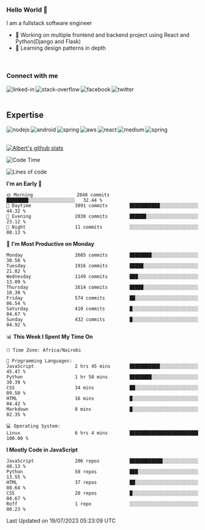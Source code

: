 

### Hello World 👋
I am a fullstack software engineer
- 🔭 Working on multiple frontend and backend project using React and Python(Django and Flask)
- 🌱 Learning design patterns in depth

<br>

### Connect with me

[<img align="left" alt="linked-in" src="https://img.shields.io/badge/linkedin-%230077B5.svg?&style=for-the-badge&logo=linkedin&logoColor=white" />](https://www.linkedin.com/in/albert-byrone/)

<!-- [<img align="left" alt="medium" src="https://img.shields.io/badge/medium-%2312100E.svg?&style=for-the-badge&logo=medium&logoColor=white" />](https://56faisal.medium.com/) -->

[<img align="left" alt="stack-overflow" src="https://img.shields.io/badge/stack%20overflow-FE7A16?logo=stack-overflow&logoColor=white&style=for-the-badge" />](https://stackoverflow.com/users/11916317/albert-byrone)

[<img align="left" alt="facebook" src="https://img.shields.io/badge/facebook-%231877F2.svg?&style=for-the-badge&logo=facebook&logoColor=white" />](https://web.facebook.com/albert.byrone.1/)

[<img align="left" alt="twitter" src="https://img.shields.io/badge/twitter-%231DA1F2.svg?&style=for-the-badge&logo=twitter&logoColor=white" />](https://twitter.com/byrone_albert)

<br>

<br>

## Expertise
<img align="left" alt="nodejs" src="https://img.shields.io/badge/python%20-%2343853D.svg?&style=for-the-badge&logo=node.js&logoColor=white" />
<img align="left" alt="android" src="https://img.shields.io/badge/Flask-3DDC84?logo=android&logoColor=white&style=for-the-badge" />
<img align="left" alt="spring" src="https://img.shields.io/badge/drf%20-%236DB33F.svg?&style=for-the-badge&logo=spring&logoColor=white" />
<img align="left" alt="aws" src="https://img.shields.io/badge/django%20AWS-%23232F3E?logo=amazon-aws&logoColor=white&style=for-the-badge" />
<img align="left" alt="react" src="https://img.shields.io/badge/react%20-%2320232a.svg?&style=for-the-badge&logo=react&logoColor=%2361DAFB" />
<img align="left" alt="medium" src="https://img.shields.io/badge/Angular-%23316192.svg?&style=for-the-badge&logo=postgresql&logoColor=white" />
<img align="left" alt="spring" src="https://img.shields.io/badge/Javascript%20-%236DB33F.svg?&style=for-the-badge&logo=spring&logoColor=white" />
<br>
<br>


[![Albert's github stats](https://github-readme-stats.vercel.app/api?username=Albert-Byrone&count_private=true&show_icons=true&theme=radical&hide_rank=false)](https://github.com/anuraghazra/github-readme-stats)

<!-- [![Top Langs](https://github-readme-stats.vercel.app/api/top-langs/?username=Albert-Byrone&layout=compact)](https://github.com/anuraghazra/github-readme-stats) -->

<!--
**Albert-Byrone/Albert-Byrone** is a ✨ _special_ ✨ repository because its `README.md` (this file) appears on your GitHub profile.

Here are some ideas to get you started:

- 🔭 I’m currently working on ...
- 🌱 I’m currently learning ...
- 👯 I’m looking to collaborate on ...
- 🤔 I’m looking for help with ...
- 💬 Ask me about ...
- 📫 How to reach me: ...
- 😄 Pronouns: ...
- ⚡ Fun fact: ...
-->


<!--START_SECTION:waka-->
![Code Time](http://img.shields.io/badge/Code%20Time-628%20hrs%204%20mins-blue)

![Lines of code](https://img.shields.io/badge/From%20Hello%20World%20I%27ve%20Written-62.6%20million%20lines%20of%20code-blue)

**I'm an Early 🐤** 

```text
🌞 Morning                2848 commits        ████████░░░░░░░░░░░░░░░░░   32.44 % 
🌆 Daytime                3891 commits        ███████████░░░░░░░░░░░░░░   44.32 % 
🌃 Evening                2030 commits        ██████░░░░░░░░░░░░░░░░░░░   23.12 % 
🌙 Night                  11 commits          ░░░░░░░░░░░░░░░░░░░░░░░░░   00.13 % 
```
📅 **I'm Most Productive on Monday** 

```text
Monday                   2685 commits        ████████░░░░░░░░░░░░░░░░░   30.58 % 
Tuesday                  1916 commits        █████░░░░░░░░░░░░░░░░░░░░   21.82 % 
Wednesday                1149 commits        ███░░░░░░░░░░░░░░░░░░░░░░   13.09 % 
Thursday                 1614 commits        █████░░░░░░░░░░░░░░░░░░░░   18.38 % 
Friday                   574 commits         ██░░░░░░░░░░░░░░░░░░░░░░░   06.54 % 
Saturday                 410 commits         █░░░░░░░░░░░░░░░░░░░░░░░░   04.67 % 
Sunday                   432 commits         █░░░░░░░░░░░░░░░░░░░░░░░░   04.92 % 
```


📊 **This Week I Spent My Time On** 

```text
🕑︎ Time Zone: Africa/Nairobi

💬 Programming Languages: 
JavaScript               2 hrs 45 mins       ███████████░░░░░░░░░░░░░░   45.47 % 
Python                   1 hr 50 mins        ████████░░░░░░░░░░░░░░░░░   30.39 % 
CSS                      34 mins             ██░░░░░░░░░░░░░░░░░░░░░░░   09.50 % 
HTML                     16 mins             █░░░░░░░░░░░░░░░░░░░░░░░░   04.42 % 
Markdown                 8 mins              █░░░░░░░░░░░░░░░░░░░░░░░░   02.35 % 

💻 Operating System: 
Linux                    6 hrs 4 mins        █████████████████████████   100.00 % 
```

**I Mostly Code in JavaScript** 

```text
JavaScript               206 repos           ████████████░░░░░░░░░░░░░   48.13 % 
Python                   58 repos            ███░░░░░░░░░░░░░░░░░░░░░░   13.55 % 
HTML                     37 repos            ██░░░░░░░░░░░░░░░░░░░░░░░   08.64 % 
CSS                      20 repos            █░░░░░░░░░░░░░░░░░░░░░░░░   04.67 % 
Roff                     1 repo              ░░░░░░░░░░░░░░░░░░░░░░░░░   00.23 % 
```




 Last Updated on 19/07/2023 05:23:09 UTC
<!--END_SECTION:waka-->
